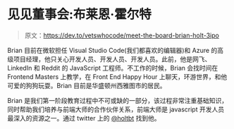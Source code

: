 # 见见董事会:布莱恩·霍尔特

> 原文：<https://dev.to/vetswhocode/meet-the-board-brian-holt-3ipo>

Brian 目前在微软担任 Visual Studio Code(我们都喜欢的编辑器)和 Azure 的高级项目经理，他只关心开发人员、开发人员、开发人员。此前，他是网飞、LinkedIn 和 Reddit 的 JavaScript 工程师。不工作的时候，Brian 会找时间在 Frontend Masters 上教学，在 Front End Happy Hour 上聊天，环游世界，和他可爱的狗狗玩耍。Brian 目前是华盛顿州西雅图市的居民。

Brian 是我们第一阶段教育过程中不可或缺的一部分，该过程非常注重基础知识，同时帮助我们培养与前端大师的合作伙伴关系，前端大师是 javascript 开发人员最深入的资源之一。通过 twitter 上的 [@holtbt](https://twitter.com/holtbt) 找到他。